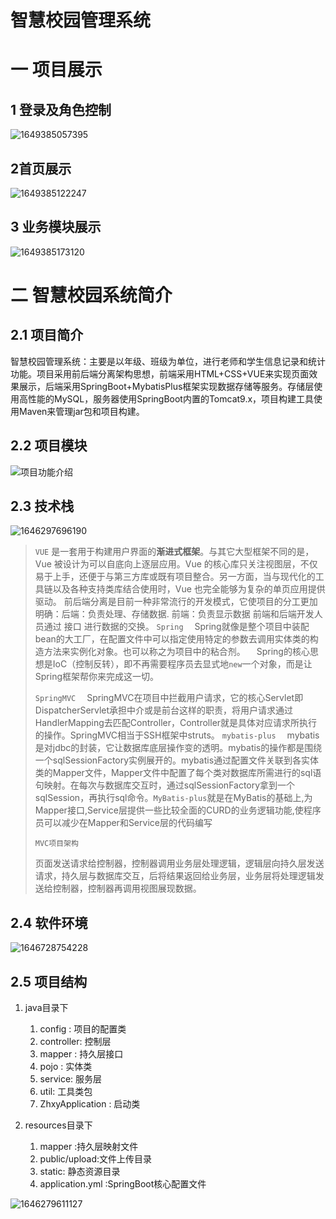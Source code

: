 # 智慧校园管理系统

# 一 项目展示

## 1 登录及角色控制



![1649385057395](http://niu.foogeoo.ltd/GitHubImg/1649385057395.png)

## 2首页展示



![1649385122247](http://niu.foogeoo.ltd/GitHubImg/1649385122247.png)



## 3 业务模块展示

![1649385173120](http://niu.foogeoo.ltd/GitHubImg/1649385173120.png)



# 二 智慧校园系统简介

## 2.1  项目简介

 智慧校园管理系统：主要是以年级、班级为单位，进行老师和学生信息记录和统计功能。项目采用前后端分离架构思想，前端采用HTML+CSS+VUE来实现页面效果展示，后端采用SpringBoot+MybatisPlus框架实现数据存储等服务。存储层使用高性能的MySQL，服务器使用SpringBoot内置的Tomcat9.x，项目构建工具使用Maven来管理jar包和项目构建。

## 2.2 项目模块

![项目功能介绍](http://niu.foogeoo.ltd/GitHubImg/项目功能介绍.png)

## 2.3 技术栈





![1646297696190](http://niu.foogeoo.ltd/GitHubImg/1646297696190.png)



> `VUE` 
> 是一套用于构建用户界面的**渐进式框架**。与其它大型框架不同的是，Vue 被设计为可以自底向上逐层应用。Vue 的核心库只关注视图层，不仅易于上手，还便于与第三方库或既有项目整合。另一方面，当与现代化的工具链以及各种支持类库结合使用时，Vue 也完全能够为复杂的单页应用提供驱动。 前后端分离是目前一种非常流行的开发模式，它使项目的分工更加明确：后端：负责处理、存储数据. 前端：负责显示数据 前端和后端开发人员通过 接口 进行数据的交换。
> `Spring`
> 　Spring就像是整个项目中装配bean的大工厂，在配置文件中可以指定使用特定的参数去调用实体类的构造方法来实例化对象。也可以称之为项目中的粘合剂。
> 　Spring的核心思想是IoC（控制反转），即不再需要程序员去显式地`new`一个对象，而是让Spring框架帮你来完成这一切。
>
> `SpringMVC`
> 　SpringMVC在项目中拦截用户请求，它的核心Servlet即DispatcherServlet承担中介或是前台这样的职责，将用户请求通过HandlerMapping去匹配Controller，Controller就是具体对应请求所执行的操作。SpringMVC相当于SSH框架中struts。
> `mybatis-plus`
> 　mybatis是对jdbc的封装，它让数据库底层操作变的透明。mybatis的操作都是围绕一个sqlSessionFactory实例展开的。mybatis通过配置文件关联到各实体类的Mapper文件，Mapper文件中配置了每个类对数据库所需进行的sql语句映射。在每次与数据库交互时，通过sqlSessionFactory拿到一个sqlSession，再执行sql命令。`MyBatis-plus`就是在MyBatis的基础上,为Mapper接口,Service层提供一些比较全面的CURD的业务逻辑功能,使程序员可以减少在Mapper和Service层的代码编写
>
> `MVC项目架构`
>
> 页面发送请求给控制器，控制器调用业务层处理逻辑，逻辑层向持久层发送请求，持久层与数据库交互，后将结果返回给业务层，业务层将处理逻辑发送给控制器，控制器再调用视图展现数据。

## 2.4  软件环境



![1646728754228](http://niu.foogeoo.ltd/GitHubImg/1646728754228.png)

## 2.5 项目结构

1. java目录下
    1. config : 项目的配置类
    2. controller: 控制层
    3. mapper : 持久层接口
    4. pojo :  实体类
    5. service: 服务层
    6. util: 工具类包
    7. ZhxyApplication : 启动类

2. resources目录下
    1. mapper :持久层映射文件
    2. public/upload:文件上传目录
    3. static: 静态资源目录
    4. application.yml :SpringBoot核心配置文件 

![1646279611127](http://niu.foogeoo.ltd/GitHubImg/1646279611127.png)
